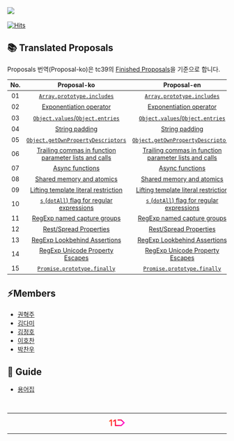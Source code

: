 
<img src="https://capsule-render.vercel.app/api?type=waving&color=gradient&height=200&section=header&text=TC39&nbsp;proposals-ko&fontSize=60" />

[![Hits](https://hits.seeyoufarm.com/api/count/incr/badge.svg?url=https://github.com/11st-corp/tc39-ko%2F&count_bg=%23B42CFD&title_bg=%23555555&icon=&icon_color=%23E7E7E7&title=hits&edge_flat=false)](https://hits.seeyoufarm.com)

## 📚 Translated Proposals

Proposals 번역(Proposal-ko)은 tc39의 [Finished Proposals](https://github.com/tc39/proposals/blob/main/finished-proposals.md)을 기준으로 합니다.


| No. | Proposal-ko | Proposal-en | Author | Date |
| :-: | :---------: | :---: | :--------: | :--------: |
|01|[`Array.prototype.includes`](./src/ko/Array.prototype.includes.md) | [`Array.prototype.includes`](https://github.com/tc39/proposal-Array.prototype.includes) | 권혁주 | 23.03.16
|02|[Exponentiation operator]("#") | [Exponentiation operator](https://github.com/tc39/proposal-exponentiation-operator)  | 김다미 | 23.03.16
|03|[`Object.values`/`Object.entries`]("#") | [`Object.values`/`Object.entries`](https://github.com/tc39/proposal-object-values-entries) | 김정호 | 23.03.16
|04|[String padding](./src/ko/proposal-string-pad-start-end.md) | [String padding](https://github.com/tc39/proposal-string-pad-start-end) | 이호찬 | 23.03.16
|05|[`Object.getOwnPropertyDescriptors`]("#") | [`Object.getOwnPropertyDescriptors`](https://github.com/tc39/proposal-object-getownpropertydescriptors) | 박찬우 | 23.03.16
|06|[Trailing commas in function parameter lists and calls]("#") | [Trailing commas in function parameter lists and calls](https://github.com/tc39/proposal-trailing-function-commas) | 권혁주 | 23.03.23
|07|[Async functions]("#") | [Async functions](https://github.com/tc39/proposal-async-await)  | 김다미 | 23.03.23
|08|[Shared memory and atomics]("#") | [Shared memory and atomics](https://github.com/tc39/proposal-ecmascript-sharedmem) | 김정호 | 23.03.23
|09|[Lifting template literal restriction]("#") | [Lifting template literal restriction](https://github.com/tc39/proposal-template-literal-revision) | 이호찬 | 23.03.23
|10|[`s` (`dotAll`) flag for regular expressions]("#") | [`s` (`dotAll`) flag for regular expressions](https://github.com/tc39/proposal-regexp-dotall-flag) | 박찬우 | 23.03.23
|11|[RegExp named capture groups]("#") | [RegExp named capture groups](https://github.com/tc39/proposal-regexp-named-groups) | 권혁주 | 23.03.30
|12|[Rest/Spread Properties]("#") | [Rest/Spread Properties](https://github.com/tc39/proposal-object-rest-spread)  | 김다미 | 23.03.30
|13|[RegExp Lookbehind Assertions]("#") | [RegExp Lookbehind Assertions](https://github.com/tc39/proposal-regexp-lookbehind) | 김정호 | 23.03.30
|14|[RegExp Unicode Property Escapes]("#") | [RegExp Unicode Property Escapes](https://github.com/tc39/proposal-regexp-unicode-property-escapes) | 이호찬 | 23.03.30
|15|[`Promise.prototype.finally`]("#") | [`Promise.prototype.finally`](https://github.com/tc39/proposal-promise-finally) | 박찬우 | 23.03.30

 
## ⚡️Members

- [권혁주](https://github.com/huckjoo)
- [김다미](https://github.com/damilog)
- [김정호](https://github.com/Hoya-kim)
- [이호찬](https://github.com/hochan222)
- [박찬우](https://github.com/chanuuuuu)


## 👣 Guide

- [용어집](./glossary.md)

<br />

<hr />
<p align="center">
    <img width="7%" alt="_2021-05-12__1 58 58" src="https://raw.githubusercontent.com/11st-corp/.github/main/profile/img/11st_logo.png?raw=true">
</p>
<hr />
